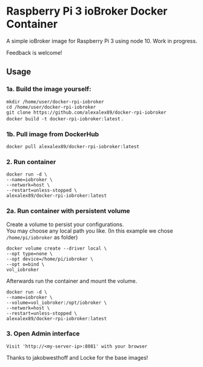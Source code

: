 # Raspberry Pi 3 ioBroker Docker Container

A simple ioBroker image for Raspberry Pi 3 using node 10. Work in progress.

Feedback is welcome!

## Usage

### 1a. Build the image yourself:
`mkdir /home/user/docker-rpi-iobroker`   
`cd /home/user/docker-rpi-iobroker`   
`git clone https://github.com/alexalex89/docker-rpi-iobroker`   
`docker build -t docker-rpi-iobroker:latest` .

### 1b. Pull image from DockerHub
`docker pull alexalex89/docker-rpi-iobroker:latest`

### 2. Run container
```
docker run -d \
--name=iobroker \
--network=host \
--restart=unless-stopped \
alexalex89/docker-rpi-iobroker:latest
```

### 2a. Run container with persistent volume
Create a volume to persist your configurations.   
You may choose any local path you like. (In this example we chose `/home/pi/iobroker` as folder)
```
docker volume create --driver local \
--opt type=none \
--opt device=/home/pi/iobroker \
--opt o=bind \
vol_iobroker
```

Afterwards run the container and mount the volume.
```
docker run -d \
--name=iobroker \
--volume=vol_iobroker:/opt/iobroker \
--network=host \
--restart=unless-stopped \
alexalex89/docker-rpi-iobroker:latest
```

### 3. Open Admin interface
    Visit 'http://<my-server-ip>:8081' with your browser

Thanks to jakobwesthoff and Locke for the base images!
